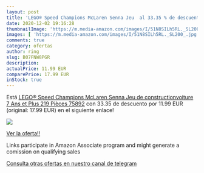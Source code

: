 ```yaml
---
layout: post
title: 'LEGO® Speed Champions McLaren Senna Jeu  al 33.35 % de descuento'
date: 2020-12-02 19:16:28
thumbnailImage: 'https://m.media-amazon.com/images/I/51N8SILh5RL._SL200_.jpg'
images: [ 'https://m.media-amazon.com/images/I/51N8SILh5RL._SL200_.jpg' ]
comments: true
category: ofertas
author: ring
slug: B07FNW8PGR
description:
actualPrice: 11.99 EUR
comparePrice: 17.99 EUR
inStock: true
---
```


Está [LEGO® Speed Champions McLaren Senna Jeu de constructionvoiture  7 Ans et Plus  219 Pièces 75892](https://www.amazon.fr/dp/B07FNW8PGR/?tag=tolees0d-21) con 33.35 de descuento por 11.99 EUR (original: 17.99 EUR) en el siguiente enlace!

[![](https://m.media-amazon.com/images/I/51N8SILh5RL._SL200_.jpg)](https://www.amazon.fr/dp/B07FNW8PGR/?tag=tolees0d-21)

[Ver la oferta!!](https://www.amazon.fr/dp/B07FNW8PGR/?tag=tolees0d-21)

Links participate in Amazon Associate program and might generate a comission on qualifying sales

[Consulta otras ofertas en nuestro canal de telegram](https://t.me/s/ofertas25)
